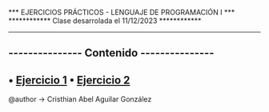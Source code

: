 *** EJERCICIOS PRÁCTICOS - LENGUAJE DE PROGRAMACIÓN I ***
************ Clase desarrolada el 11/12/2023 ************

-----------------------------------------
--------------- Contenido ---------------
-----------------------------------------
• [Ejercicio 1](HolaMundo.java)
• [Ejercicio 2](SumaProducto.java)
-----------------------------------------

@author -> Cristhian Abel Aguilar González
